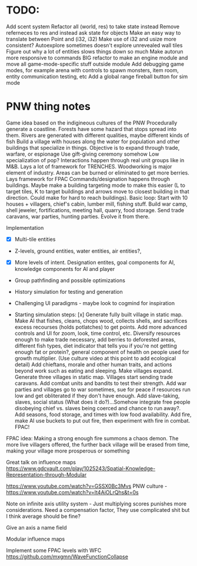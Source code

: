 # TODO:

Add scent system
Refactor all (world, res) to take state instead
Remove referneces to res and instead ask state for objects
Make an easy way to translate between Point and (i32, i32)
Make use of i32 and usize more consistent?
Autoexplore sometimes doesn't explore unrevealed wall tiles
Figure out why a lot of entities slows things down so much
Make autorun more responsive to commands
BIG refactor to make an engine module and move all game-mode-specific stuff outside module
Add debugging game modes, for example arena with controls to spawn monsters, item room, entity communication testing, etc
Add a global range fireball button for sim mode

# PNW thing notes

Game idea based on the indigineous cultures of the PNW
Procedurally generate a coastline. Forests have some hazard that stops spread into them. Rivers are generated with different qualities, maybe different kinds of fish
Build a village with houses along the water for population and other buildings that specialize in things.
Objective is to expand through trade, warfare, or espionage
Use gift-giving ceremony somehow
Low specialization of pop? 
Interactions happen through real unit groups like in M&B. Lays a lot of framework for TRENCHES.
Woodworking is major element of industry. Areas can be burned or eliminated to get more berries. Lays framework for FPAC
Commands/designation happens through buildings. Maybe make a building targeting mode to make this easier (L to target tiles, K to target buildings and arrows move to closest building in that direction. Could make for hard to reach buildings).
Basic loop: Start with 10 houses + villagers, chief's cabin, lumber mill, fishing stuff. Build war camp, shell jeweler, fortifications, meeting hall, quarry, food storage. Send trade caravans, war parties, hunting parties. Evolve it from there.

Implementation
- [x] Multi-tile entities
- Z-levels, ground entities, water entities, air entities?, 
- [x] More levels of intent. Designation entites, goal components for AI, knowledge components for AI and player
- Group pathfinding and possible optimizations
- History simulation for testing and generation
- Challenging UI paradigms - maybe look to cogmind for inspiration

- Starting simulation steps: 
[x] Generate fully built village in static map.
Make AI that fishes, cleans, chops wood, collects shells, and sacrifices excess recourses (holds potlatches) to get points. 
Add more advanced controls and UI for zoom, look, time control, etc. 
Diversify resources enough to make trade necessary, add berries to deforested areas, different fish types, diet indicator that tells you if you're not getting enough fat or protein?, general component of health on people used for growth multiplier. (Use culture video at this point to add ecological detail)
Add chieftans, morale and other human traits, and actions beyond work such as eating and sleeping.
Make villages expand. 
Generate three villages in static map. 
Villages start sending trade caravans. 
Add combat units and bandits to test their strength. 
Add war parties and villages go to war sometimes, sue for peace if resources run low and get obliterated if they don't have enough. 
Add slave-taking, slaves, social status (What does it do?)...Somehow integrate free people disobeying chief vs. slaves being coerced and chance to run away?.
Add seasons, food storage, and times with low food availability.
Add fire, make AI use buckets to put out fire, then experiment with fire in combat. FPAC!


FPAC idea: Making a strong enough fire summons a chaos demon. The more live villagers offered, the further back village will be erased from time, making your village more prosperous or something


Great talk on influence maps https://www.gdcvault.com/play/1025243/Spatial-Knowledge-Representation-through-Modular

https://www.youtube.com/watch?v=GSSX0Bc3Mvs
PNW culture - https://www.youtube.com/watch?v=It4AiOLrQhs&t=0s





Note on infinite axis utility system - Just multiplying scores punishes more considerations. Need a compensation factor, They use complicated shit but I think average should be fine?

Give an axis a name field


Modular influence maps


Implement some FPAC levels with WFC https://github.com/mxgmn/WaveFunctionCollapse
